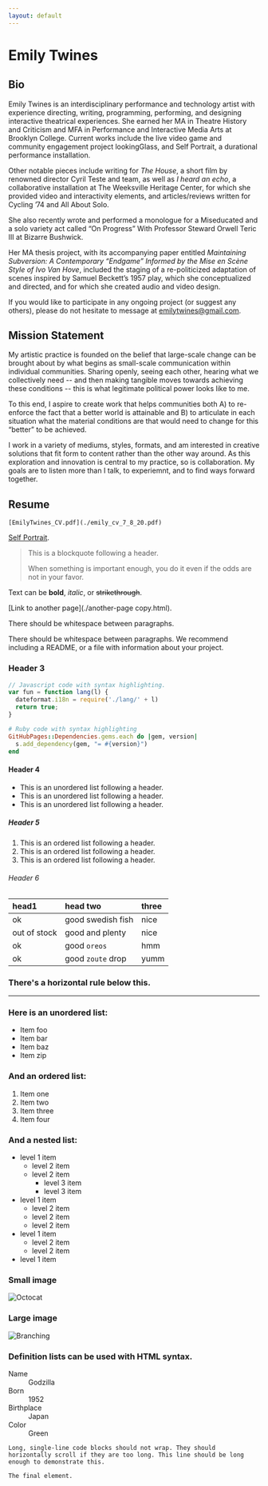 ```yaml
---
layout: default
---
```




# Emily Twines

## Bio
Emily Twines is an interdisciplinary performance and technology artist with experience directing, writing, programming, performing, and designing interactive theatrical experiences. She earned her MA in Theatre History and Criticism and MFA in Performance and Interactive Media Arts at Brooklyn College. Current works include the live video game and community engagement project lookingGlass, and Self Portrait, a durational performance installation.

Other notable pieces include writing for _The House_, a short film by renowned director Cyril Teste and team, as well as _I heard an echo_, a collaborative installation at The Weeksville Heritage Center, for which she provided video and interactivity elements, and articles/reviews written for Cycling ’74 and All About Solo. 

She also recently wrote and performed a monologue for a Miseducated and a solo variety act called “On Progress” With Professor Steward Orwell Teric III at Bizarre Bushwick. 

Her MA thesis project, with its accompanying paper entitled _Maintaining Subversion: A Contemporary “Endgame” Informed by the Mise en Scène Style of Ivo Van Hove_, included the staging of a re-politicized adaptation of scenes inspired by Samuel Beckett’s 1957 play, which she conceptualized and directed, and for which she created audio and video design.

If you would like to participate in any ongoing project (or suggest any others), please do not hesitate to message at emilytwines@gmail.com.


## Mission Statement
My artistic practice is founded on the belief that large-scale change can be brought about by what begins as small-scale communication within individual communities. Sharing openly, seeing each other, hearing what we collectively need -- and then making tangible moves towards achieving these conditions -- this is what legitimate political power looks like to me.

To this end, I aspire to create work that helps communities both A) to re-enforce the fact that a better world is attainable and B) to articulate in each situation what the material conditions are that would need to change for this “better” to be achieved.

I work in a variety of mediums, styles, formats, and am interested in creative solutions that fit form to content rather than the other way around. As this exploration and innovation is central to my practice, so is collaboration. My goals are to listen more than I talk, to experiemnt, and to find ways forward together.

## Resume

 	[EmilyTwines_CV.pdf](./emily_cv_7_8_20.pdf)


[Self Portrait](./another-page-copy.md).


> This is a blockquote following a header.
>
> When something is important enough, you do it even if the odds are not in your favor.



Text can be **bold**, _italic_, or ~~strikethrough~~.

[Link to another page](./another-page copy.html).

There should be whitespace between paragraphs.

There should be whitespace between paragraphs. We recommend including a README, or a file with information about your project.

### Header 3

```js
// Javascript code with syntax highlighting.
var fun = function lang(l) {
  dateformat.i18n = require('./lang/' + l)
  return true;
}
```

```ruby
# Ruby code with syntax highlighting
GitHubPages::Dependencies.gems.each do |gem, version|
  s.add_dependency(gem, "= #{version}")
end
```

#### Header 4

*   This is an unordered list following a header.
*   This is an unordered list following a header.
*   This is an unordered list following a header.

##### Header 5

1.  This is an ordered list following a header.
2.  This is an ordered list following a header.
3.  This is an ordered list following a header.

###### Header 6

| head1        | head two          | three |
|:-------------|:------------------|:------|
| ok           | good swedish fish | nice  |
| out of stock | good and plenty   | nice  |
| ok           | good `oreos`      | hmm   |
| ok           | good `zoute` drop | yumm  |

### There's a horizontal rule below this.

* * *

### Here is an unordered list:

*   Item foo
*   Item bar
*   Item baz
*   Item zip

### And an ordered list:

1.  Item one
1.  Item two
1.  Item three
1.  Item four

### And a nested list:

- level 1 item
  - level 2 item
  - level 2 item
    - level 3 item
    - level 3 item
- level 1 item
  - level 2 item
  - level 2 item
  - level 2 item
- level 1 item
  - level 2 item
  - level 2 item
- level 1 item

### Small image

![Octocat](https://github.githubassets.com/images/icons/emoji/octocat.png)

### Large image

![Branching](https://guides.github.com/activities/hello-world/branching.png)


### Definition lists can be used with HTML syntax.

<dl>
<dt>Name</dt>
<dd>Godzilla</dd>
<dt>Born</dt>
<dd>1952</dd>
<dt>Birthplace</dt>
<dd>Japan</dd>
<dt>Color</dt>
<dd>Green</dd>
</dl>

```
Long, single-line code blocks should not wrap. They should horizontally scroll if they are too long. This line should be long enough to demonstrate this.
```

```
The final element.
```
